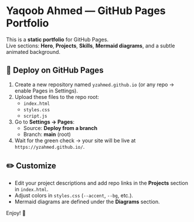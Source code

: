 # Yaqoob Ahmed — GitHub Pages Portfolio

This is a **static portfolio** for GitHub Pages.  
Live sections: **Hero**, **Projects**, **Skills**, **Mermaid diagrams**, and a subtle animated background.

## 🚀 Deploy on GitHub Pages
1. Create a new repository named `yzahmed.github.io` (or any repo → enable Pages in Settings).
2. Upload these files to the repo root:
   - `index.html`
   - `styles.css`
   - `script.js`
3. Go to **Settings → Pages**:
   - Source: **Deploy from a branch**
   - Branch: **main** (root)
4. Wait for the green check → your site will be live at `https://yzahmed.github.io/`.

## ✏️ Customize
- Edit your project descriptions and add repo links in the **Projects** section in `index.html`.
- Adjust colors in `styles.css` (`--accent`, `--bg`, etc.).
- Mermaid diagrams are defined under the **Diagrams** section.

Enjoy! 🎉
